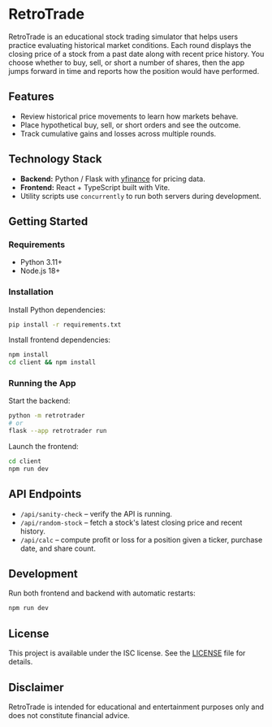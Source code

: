 # RetroTrade

RetroTrade is an educational stock trading simulator that helps users practice evaluating historical market conditions. Each round displays the closing price of a stock from a past date along with recent price history. You choose whether to buy, sell, or short a number of shares, then the app jumps forward in time and reports how the position would have performed.

## Features
- Review historical price movements to learn how markets behave.
- Place hypothetical buy, sell, or short orders and see the outcome.
- Track cumulative gains and losses across multiple rounds.

## Technology Stack
- **Backend:** Python / Flask with [yfinance](https://github.com/ranaroussi/yfinance) for pricing data.
- **Frontend:** React + TypeScript built with Vite.
- Utility scripts use `concurrently` to run both servers during development.

## Getting Started
### Requirements
- Python 3.11+
- Node.js 18+

### Installation
Install Python dependencies:
```bash
pip install -r requirements.txt
```

Install frontend dependencies:
```bash
npm install
cd client && npm install
```

### Running the App
Start the backend:
```bash
python -m retrotrader
# or
flask --app retrotrader run
```

Launch the frontend:
```bash
cd client
npm run dev
```

## API Endpoints
- `/api/sanity-check` – verify the API is running.
- `/api/random-stock` – fetch a stock's latest closing price and recent history.
- `/api/calc` – compute profit or loss for a position given a ticker, purchase date, and share count.

## Development
Run both frontend and backend with automatic restarts:
```bash
npm run dev
```

## License
This project is available under the ISC license. See the [LICENSE](LICENSE) file for details.

## Disclaimer
RetroTrade is intended for educational and entertainment purposes only and does not constitute financial advice.
